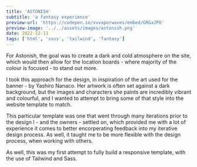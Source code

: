 ```yaml
---
title: 'ASTONISH'
subtitle: 'a fantasy experience'
preview-url: 'https://codepen.io/vvvaporwaves/embed/GRGaJPO'
preview-image: '../../assets/images/astonish.png'
date: 2022-12-11
tags: ['html', 'sass', 'tailwind', 'fantasy']
---
```


 For Astonish, the goal was to create a dark and cold atmosphere on the site, which would then allow for the location boards - where majority of the colour is focused - to stand out more.

I took this approach for the design, in inspiration of the art used for the banner - by Yashiro Nanaco. Her artwork is often set against a dark background, but the images and characters she paints are incredibly vibrant and colourful, and I wanted to attempt to bring some of that style into the website template to match.

This particular template was one that went through many iterations prior to the design I - and the owners - settled on, which provided me with a lot of experience it comes to better encorperating feedback into my iterative design process. As well, it taught me to be more flexible with the design process, when working with others.

As well, this was my first attempt to fully build a responsive template, with the use of Tailwind and Sass.